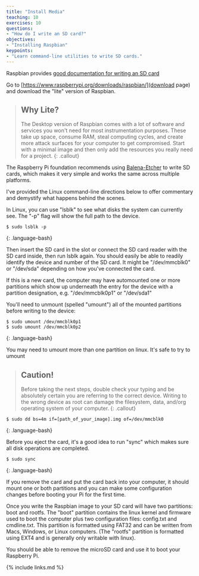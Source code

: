 ```yaml
---
title: "Install Media"
teaching: 10
exercises: 10
questions:
- "How do I write an SD card?"
objectives:
- "Installing Raspbian"
keypoints:
- "Learn command-line utilities to write SD cards."
---
```

Raspbian provides [good documentation for writing an SD card](https://www.raspberrypi.org/documentation/installation/installing-images/README.md)

Go to [https://www.raspberrypi.org/downloads/raspbian/](download page) and download the "lite" version of Raspbian.

> ## Why Lite?
> The Desktop version of Raspbian comes with a lot of software and services you won't need for most instrumentation purposes. These take up space, consume RAM, steal computing cycles, and create more attack surfaces for your computer to get compromised. Start with a minimal image and then only add the resources you really need for a project.
{: .callout}

The Raspberry Pi foundation recommends using [Balena-Etcher](https://www.balena.io/etcher/) to write SD cards, which makes it very simple and works the same across multiple platforms.

I've provided the Linux command-line directions below to offer commentary and demystify what happens behind the scenes.

In Linux, you can use "lsblk" to see what disks the system can currently see. The "-p" flag will show the full path to the device.

~~~
$ sudo lsblk -p
~~~
{: .language-bash}

Then insert the SD card in the slot or connect the SD card reader with the SD card inside, then run lsblk again. You should easily be able to readily identify the device and number of the SD card. It might be "/dev/mmcblk0" or "/dev/sda" depending on how you've connected the card.

If this is a new card, the computer may have automounted one or more partitions which show up underneath the entry for the device with a partition designation, e.g. "/dev/mmcblk0p1" or "/dev/sda1"

You'll need to unmount (spelled "umount") all of the mounted partitions before writing to the device:
~~~
$ sudo umount /dev/mmcblk0p1
$ sudo umount /dev/mmcblk0p2

~~~
{: .language-bash}

You may need to umount more than one partition on linux. It's safe to try to umount

> ## Caution!
> Before taking the next steps, double check your typing and be absolutely certain you are referring to the correct device. Writing to the wrong device as root can damage the filesystem, data, and/org operating system of your computer.
{: .callout}

~~~
$ sudo dd bs=4m if=[path_of_your_image].img of=/dev/mmcblk0
~~~
{: .language-bash}

Before you eject the card, it's a good idea to run "sync" which makes sure all disk operations are completed.

~~~
$ sudo sync
~~~
{: .language-bash}

If you remove the card and put the card back into your computer, it should mount one or both partitions and you can make some configuration changes before booting your Pi for the first time.

Once you write the Raspbian image to your SD card will have two partitions: boot and rootfs.  The "boot" partition contains the linux kernel and firmware used to boot the computer plus two configuration files: config.txt and cmdline.txt. This partition is formatted using FAT32 and can be written from Macs, Windows, or Linux computers. (The "rootfs" partition is formatted using EXT4 and is generally only writable with linux).

You should be able to remove the microSD card and use it to boot your Raspberry Pi.

{% include links.md %}
